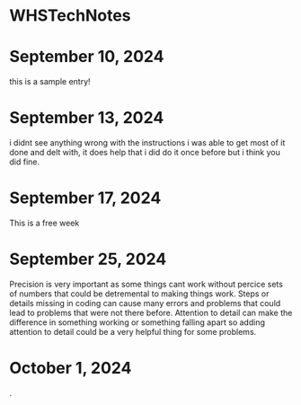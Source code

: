 # WHSTechNotes
# September 10, 2024
this is a sample entry!
# September 13, 2024
i didnt see anything wrong with the instructions i was able to get most of it done and delt with, it does help that i did do it once before but i think you did fine.
# September 17, 2024 
This is a free week
# September 25, 2024 
Precision is very important as some things cant work without percice sets of numbers that could be detremental to making things work. 
Steps or details missing in coding can cause many errors and problems that could lead to problems that were not there before. 
Attention to detail can make the difference in something working or something falling apart so adding attention to detail could be a very helpful thing for some problems.
# October 1, 2024
.

